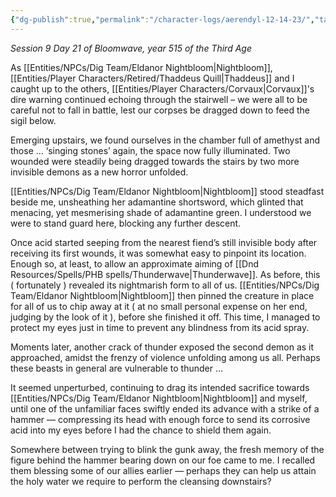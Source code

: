 ```yaml
---
{"dg-publish":true,"permalink":"/character-logs/aerendyl-12-14-23/","tags":["Plot","Campaign"]}
---
```




*Session 9 Day 21 of Bloomwave, year 515 of the Third Age*

As [[Entities/NPCs/Dig Team/Eldanor Nightbloom\|Nightbloom]], [[Entities/Player Characters/Retired/Thaddeus Quill\|Thaddeus]] and I caught up to the others, [[Entities/Player Characters/Corvaux\|Corvaux]]'s dire warning continued echoing through the stairwell – we were all to be careful not to fall in battle, lest our corpses be dragged down to feed the sigil below.

Emerging upstairs, we found ourselves in the chamber full of amethyst and those … ‘singing stones’ again, the space now fully illuminated. Two wounded were steadily being dragged towards the stairs by two more invisible demons as a new horror unfolded.

[[Entities/NPCs/Dig Team/Eldanor Nightbloom\|Nightbloom]] stood steadfast beside me, unsheathing her adamantine shortsword, which glinted that menacing, yet mesmerising shade of adamantine green. I understood we were to stand guard here, blocking any further descent.

Once acid started seeping from the nearest fiend’s still invisible body after receiving its first wounds, it was somewhat easy to pinpoint its location. Enough so, at least, to allow an approximate aiming of [[Dnd Resources/Spells/PHB spells/Thunderwave\|Thunderwave]]. As before, this ( fortunately ) revealed its nightmarish form to all of us. [[Entities/NPCs/Dig Team/Eldanor Nightbloom\|Nightbloom]] then pinned the creature in place for all of us to chip away at it ( at no small personal expense on her end, judging by the look of it ), before she finished it off. This time, I managed to protect my eyes just in time to prevent any blindness from its acid spray.

Moments later, another crack of thunder exposed the second demon as it approached, amidst the frenzy of violence unfolding among us all. Perhaps these beasts in general are vulnerable to thunder …

It seemed unperturbed, continuing to drag its intended sacrifice towards [[Entities/NPCs/Dig Team/Eldanor Nightbloom\|Nightbloom]] and myself, until one of the unfamiliar faces swiftly ended its advance with a strike of a hammer — compressing its head with enough force to send its corrosive acid into my eyes before I had the chance to shield them again.

Somewhere between trying to blink the gunk away, the fresh memory of the figure behind the hammer bearing down on our foe came to me. I recalled them blessing some of our allies earlier — perhaps they can help us attain the holy water we require to perform the cleansing downstairs?